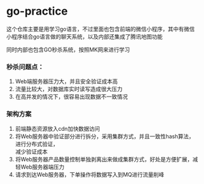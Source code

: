 # go-practice
这个仓库主要是用学习go语言，不过里面也包含前端的微信小程序，其中有微信小程序结合go语言做的聊天系统，以及内部还集成了腾讯地图功能

同时内部也包含GO秒杀系统，按照MK网来进行学习

### 秒杀问题点：
1. Web端服务器压力大，并且安全验证成本高
2. 流量比较大，对数据库实时读写造成很大压力
3. 在高并发的情况下，很容易出现数据不一致情况

### 架构方案
1. 前端静态资源放入cdn加快数据访问
2. 将Web服务器中验证部分进行拆分，采用集群方式，并且一致性hash算法，进行分布式验证，  
减少验证成本
3. 将Web服务器产品数量控制单独剥离出来做成集群方式，好处是方便扩展，减轻Web服务器端压力
4. 请求到达Web服务器，下单操作将数据写入到MQ进行流量削峰

